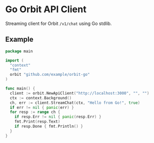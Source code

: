 # Go Orbit API Client

Streaming client for Orbit `/v1/chat` using Go stdlib.

## Example

```go
package main

import (
  "context"
  "fmt"
  orbit "github.com/example/orbit-go"
)

func main() {
  client := orbit.NewApiClient("http://localhost:3000", "", "")
  ctx := context.Background()
  ch, err := client.StreamChat(ctx, "Hello from Go!", true)
  if err != nil { panic(err) }
  for resp := range ch {
    if resp.Err != nil { panic(resp.Err) }
    fmt.Print(resp.Text)
    if resp.Done { fmt.Println() }
  }
}
```


